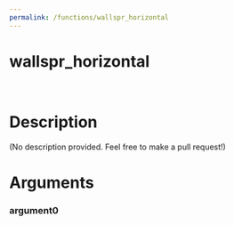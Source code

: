 ```yaml
---
permalink: /functions/wallspr_horizontal
---
```

# wallspr_horizontal  
&nbsp;  
# Description  
(No description provided. Feel free to make a pull request!) 
&nbsp;  
# Arguments
### argument0

&nbsp;    


